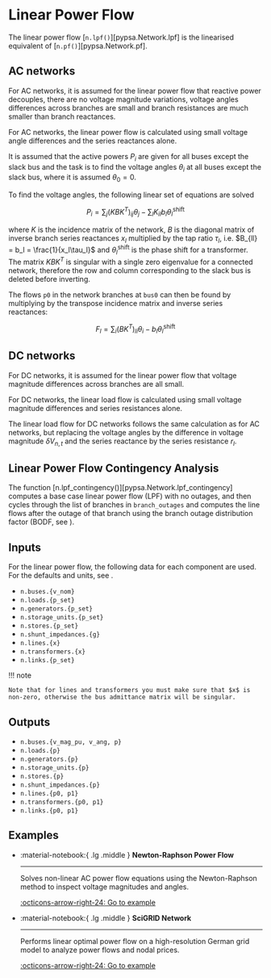 <!--
SPDX-FileCopyrightText: PyPSA Contributors

SPDX-License-Identifier: CC-BY-4.0
-->

# Linear Power Flow

The linear power flow [`n.lpf()`][pypsa.Network.lpf] is the linearised equivalent of [`n.pf()`][pypsa.Network.pf].

## AC networks

For AC networks, it is assumed for the linear power flow that reactive power decouples, there are no voltage magnitude variations, voltage angles differences across branches are small and branch resistances are much smaller than branch reactances.

For AC networks, the linear power flow is calculated using small voltage angle differences and the series reactances alone.

It is assumed that the active powers $P_i$ are given for all buses except the slack bus and the task is to find the voltage angles $\theta_i$ at all buses except the slack bus, where it is assumed $\theta_0 = 0$.

To find the voltage angles, the following linear set of equations are solved

$$P_i = \sum_j (KBK^T)_{ij} \theta_j - \sum_l K_{il} b_l \theta_l^{\textrm{shift}}$$

where $K$ is the incidence matrix of the network, $B$ is the diagonal matrix of inverse branch series reactances $x_l$ multiplied by the tap ratio $\tau_l$, i.e. $B_{ll} = b_l = \frac{1}{x_l\tau_l}$ and $\theta_l^{\textrm{shift}}$ is the phase shift for a transformer. The matrix $KBK^T$ is singular with a single zero eigenvalue for a connected network, therefore the row and column corresponding to the slack bus is deleted before inverting.

The flows `p0` in the network branches at `bus0` can then be found by multiplying by the transpose incidence matrix and inverse series reactances:

$$F_l = \sum_i (BK^T)_{li} \theta_i - b_l \theta_l^{\textrm{shift}}$$

## DC networks

For DC networks, it is assumed for the linear power flow that voltage magnitude differences across branches are all small.

For DC networks, the linear load flow is calculated using small voltage magnitude differences and series resistances alone.

The linear load flow for DC networks follows the same calculation as for AC networks, but replacing the voltage angles by the difference in voltage magnitude $\delta V_{n,t}$ and the series reactance by the series resistance $r_l$.


## Linear Power Flow Contingency Analysis

The function [n.lpf_contingency()][pypsa.Network.lpf_contingency] computes a
base case linear power flow (LPF) with no outages, and then cycles through the
list of branches in `branch_outages` and computes the line flows after the
outage of that branch using the branch outage distribution factor (BODF, see []()).


## Inputs

For the linear power flow, the following data for each component are used. For the defaults and units, see <!-- md:guide components.md -->.

- `n.buses.{v_nom}`
- `n.loads.{p_set}`
- `n.generators.{p_set}`
- `n.storage_units.{p_set}`
- `n.stores.{p_set}`
- `n.shunt_impedances.{g}`
- `n.lines.{x}`
- `n.transformers.{x}`
- `n.links.{p_set}`

!!! note

    Note that for lines and transformers you must make sure that $x$ is non-zero, otherwise the bus admittance matrix will be singular.

## Outputs

- `n.buses.{v_mag_pu, v_ang, p}`
- `n.loads.{p}`
- `n.generators.{p}`
- `n.storage_units.{p}`
- `n.stores.{p}`
- `n.shunt_impedances.{p}`
- `n.lines.{p0, p1}`
- `n.transformers.{p0, p1}`
- `n.links.{p0, p1}`


## Examples

<div class="grid cards" markdown>


-   :material-notebook:{ .lg .middle } **Newton-Raphson Power Flow**

    ---

    Solves non-linear AC power flow equations using the Newton-Raphson method to inspect voltage magnitudes and angles.

    [:octicons-arrow-right-24: Go to example](../examples/minimal-example-pf.ipynb)

-   :material-notebook:{ .lg .middle } **SciGRID Network**

    ---

    Performs linear optimal power flow on a high-resolution German grid model to analyze power flows and nodal prices.

    [:octicons-arrow-right-24: Go to example](../examples/scigrid-lopf-then-pf.ipynb)

</div>